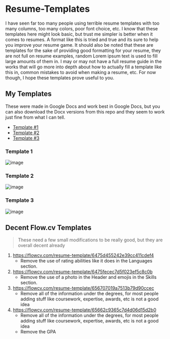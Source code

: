 # Resume-Templates
I have seen far too many people using terrible resume templates with too many columns, too many colors, poor font choice, etc. I know that these templates here might look basic, but trust me simpler is better when it comes to resumes. A format like this is tried and true and its sure to help you improve your resume game. It should also be noted that these are templates for the sake of providing good formatting for your resume, they are not full on resume examples, random Lorem ipsum text is used to fill large amounts of them in. I may or may not have a full resume guide in the works that will go more into depth about how to actually fill a template like this in, common mistakes to avoid when making a resume, etc. For now though, I hope these templates prove useful to you. 
## My Templates
These were made in Google Docs and work best in Google Docs, but you can also download the Docx versions from this repo and they seem to work just fine from what I can tell.
* [Template #1](https://docs.google.com/document/d/1J4sp3JUwCBvrW86yqdl4lY4yh5aq5t2VXEgDaBta-L8/edit?usp=sharing)
* [Template #2](https://docs.google.com/document/d/12H4KMgMgGlnulCy4bkjIES8wI7D1brkuQS_vEVWlqmI/edit?usp=sharing)
* [Template #3](https://docs.google.com/document/d/1MRuO7Yn3F7nDiL-CTJsNW-XARwAk_h4esN3t82WkZmA/edit?usp=sharing)
### Template 1 
![image](https://github.com/HiroNewf/Resume-Templates/assets/64501695/5fe499fd-b335-48d8-a17e-f6f787430d0b)
### Template 2
![image](https://github.com/HiroNewf/Resume-Templates/assets/64501695/9473b752-e98d-41d0-9142-773199419d23)
### Template 3
![image](https://github.com/HiroNewf/Resume-Templates/assets/64501695/c4e3760c-ea54-4377-8bce-aa4eda78328d)
## Decent Flow.cv Templates
> These need a few small modifications to be really good, but they are overall decent already 
1. https://flowcv.com/resume-template/6475d455242e39cc411cdef4
   * Remove the use of rating abilities like it does in the Languages section.
2. https://flowcv.com/resume-template/6475fecec7d5f023ef5c8c0b
   * Remove the use of a photo in the Header and emojis in the Skills section.
3. https://flowcv.com/resume-template/656707019a7513b79d90ccec
   * Remove all of the information under the degrees, for most people adding stuff like coursework, expertise, awards, etc is not a good idea
4. https://flowcv.com/resume-template/65662c9365c7d4d06d15d2b0
   * Remove all of the information under the degrees, for most people adding stuff like coursework, expertise, awards, etc is not a good idea
   * Remove the GPA
     
